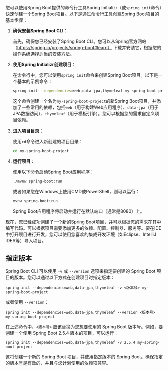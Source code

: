 您可以使用Spring Boot提供的命令行工具Spring Initializr（或`spring init`命令）快速创建一个Spring Boot项目。以下是通过命令行工具创建Spring Boot项目的基本步骤：

1. **确保安装Spring Boot CLI**：

   首先，确保您已经安装了Spring Boot CLI。您可以从Spring官方网站（https://spring.io/projects/spring-boot#learn）
   下载并安装它，根据您的操作系统选择适当的安装方法。

2. **使用Spring Initializr创建项目**：

   在命令行中，您可以使用`spring init`命令来创建Spring Boot项目。以下是一个基本的示例命令：

   ```bash
   spring init --dependencies=web,data-jpa,thymeleaf my-spring-boot-project
   ```

   这个命令创建一个名为`my-spring-boot-project`的新Spring Boot项目，并添加了一些常用的依赖，包括`web`（用于构建Web应用程序）、`data-jpa`（用于JPA数据访问）、`thymeleaf`（用于模板引擎）。您可以根据您的需求自定义项目依赖。

3. **进入项目目录**：

   使用`cd`命令进入新创建的项目目录：

   ```bash
   cd my-spring-boot-project
   ```

4. **运行项目**：

   使用以下命令启动Spring Boot应用程序：

   ```bash
   ./mvnw spring-boot:run
   ```

   或者如果您在Windows上使用CMD或PowerShell，则可以运行：

   ```bash
   mvnw spring-boot:run
   ```

   Spring Boot应用程序将启动并运行在默认端口（通常是8080）上。

现在，您已经成功创建了一个新的Spring Boot项目，并可以根据您的需求在其中编写代码。可以根据项目需要添加更多的依赖、配置、控制器、服务等。要在IDE中打开项目进行开发，您可以使用您喜欢的集成开发环境（如Eclipse、IntelliJ IDEA等）导入项目。


## 指定版本
Spring Boot CLI 可以使用 `-v` 或 `--version` 选项来指定要创建的 Spring Boot 项目的版本。您可以通过以下方式在创建项目时指定版本：

```shell
spring init --dependencies=web,data-jpa,thymeleaf -v <版本号> my-spring-boot-project
```

或者使用 `--version`：

```shell
spring init --dependencies=web,data-jpa,thymeleaf --version <版本号> my-spring-boot-project
```

在上述命令中，`<版本号>` 应该替换为您想要使用的 Spring Boot 版本号。例如，要创建一个使用 Spring Boot 2.5.4 版本的项目，可以运行：

```shell
spring init --dependencies=web,data-jpa,thymeleaf -v 2.5.4 my-spring-boot-project
```

这将创建一个新的 Spring Boot 项目，并使用指定版本的 Spring Boot。确保指定的版本号是有效的，并且与您计划使用的依赖项兼容。
